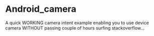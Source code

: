 Android_camera
==============

A quick WORKING camera intent example enabling you to use device camera WITHOUT passing couple of hours surfing stackoverflow...
